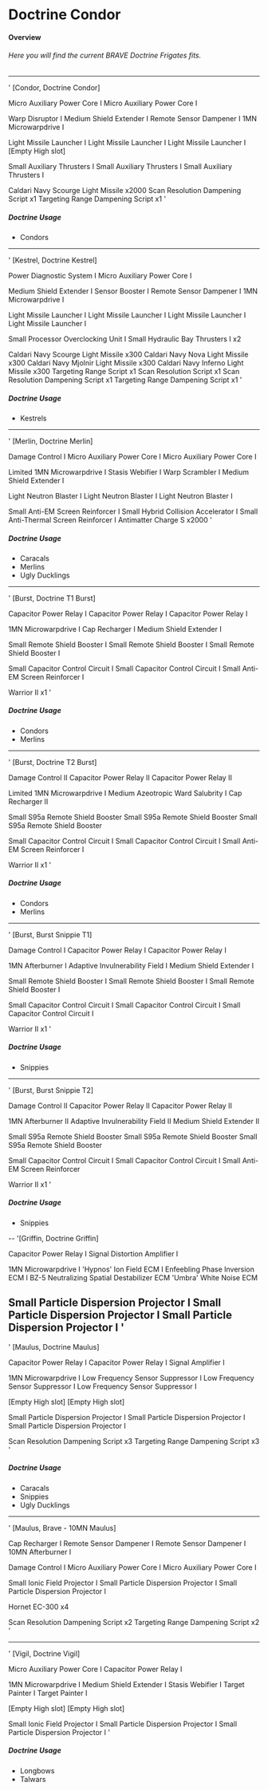 # Doctrine Condor

#### Overview
###### Here you will find the current BRAVE Doctrine Frigates fits.


---
'
[Condor, Doctrine Condor]

Micro Auxiliary Power Core I
Micro Auxiliary Power Core I

Warp Disruptor I
Medium Shield Extender I
Remote Sensor Dampener I
1MN Microwarpdrive I

Light Missile Launcher I
Light Missile Launcher I
Light Missile Launcher I
[Empty High slot]

Small Auxiliary Thrusters I
Small Auxiliary Thrusters I
Small Auxiliary Thrusters I

Caldari Navy Scourge Light Missile x2000
Scan Resolution Dampening Script x1
Targeting Range Dampening Script x1
'
##### Doctrine Usage
* Condors

---
'
[Kestrel, Doctrine Kestrel]

Power Diagnostic System I
Micro Auxiliary Power Core I

Medium Shield Extender I
Sensor Booster I
Remote Sensor Dampener I
1MN Microwarpdrive I

Light Missile Launcher I
Light Missile Launcher I
Light Missile Launcher I
Light Missile Launcher I

Small Processor Overclocking Unit I
Small Hydraulic Bay Thrusters I x2

Caldari Navy Scourge Light Missile x300
Caldari Navy Nova Light Missile x300
Caldari Navy Mjolnir Light Missile x300
Caldari Navy Inferno Light Missile x300
Targeting Range Script x1
Scan Resolution Script x1
Scan Resolution Dampening Script x1
Targeting Range Dampening Script x1
'
##### Doctrine Usage
* Kestrels

---
'
[Merlin, Doctrine Merlin]

Damage Control I
Micro Auxiliary Power Core I
Micro Auxiliary Power Core I

Limited 1MN Microwarpdrive I
Stasis Webifier I
Warp Scrambler I
Medium Shield Extender I

Light Neutron Blaster I
Light Neutron Blaster I
Light Neutron Blaster I

Small Anti-EM Screen Reinforcer I
Small Hybrid Collision Accelerator I
Small Anti-Thermal Screen Reinforcer I
Antimatter Charge S x2000
'
##### Doctrine Usage
* Caracals
* Merlins
* Ugly Ducklings

---
'
[Burst, Doctrine T1 Burst]

Capacitor Power Relay I
Capacitor Power Relay I
Capacitor Power Relay I

1MN Microwarpdrive I
Cap Recharger I
Medium Shield Extender I

Small Remote Shield Booster I
Small Remote Shield Booster I
Small Remote Shield Booster I

Small Capacitor Control Circuit I
Small Capacitor Control Circuit I
Small Anti-EM Screen Reinforcer I

Warrior II x1
'
##### Doctrine Usage
* Condors
* Merlins

---
'
[Burst, Doctrine T2 Burst]

Damage Control II
Capacitor Power Relay II
Capacitor Power Relay II

Limited 1MN Microwarpdrive I
Medium Azeotropic Ward Salubrity I
Cap Recharger II

Small S95a Remote Shield Booster
Small S95a Remote Shield Booster
Small S95a Remote Shield Booster

Small Capacitor Control Circuit I
Small Capacitor Control Circuit I
Small Anti-EM Screen Reinforcer I

Warrior II x1
'
##### Doctrine Usage
* Condors
* Merlins

---
'
[Burst, Burst Snippie T1]

Damage Control I
Capacitor Power Relay I
Capacitor Power Relay I

1MN Afterburner I
Adaptive Invulnerability Field I
Medium Shield Extender I

Small Remote Shield Booster I
Small Remote Shield Booster I
Small Remote Shield Booster I

Small Capacitor Control Circuit I
Small Capacitor Control Circuit I
Small Capacitor Control Circuit I

Warrior II x1
'
##### Doctrine Usage
* Snippies

---
'
[Burst, Burst Snippie T2]

Damage Control II
Capacitor Power Relay II
Capacitor Power Relay II

1MN Afterburner II
Adaptive Invulnerability Field II
Medium Shield Extender II

Small S95a Remote Shield Booster
Small S95a Remote Shield Booster
Small S95a Remote Shield Booster

Small Capacitor Control Circuit I
Small Capacitor Control Circuit I
Small Anti-EM Screen Reinforcer

Warrior II x1
'
##### Doctrine Usage
* Snippies

--
'[Griffin, Doctrine Griffin]

Capacitor Power Relay I
Signal Distortion Amplifier I

1MN Microwarpdrive I
'Hypnos' Ion Field ECM I
Enfeebling Phase Inversion ECM I
BZ-5 Neutralizing Spatial Destabilizer ECM
'Umbra' White Noise ECM

Small Particle Dispersion Projector I
Small Particle Dispersion Projector I
Small Particle Dispersion Projector I
'
---
'
[Maulus, Doctrine Maulus]

Capacitor Power Relay I
Capacitor Power Relay I
Signal Amplifier I

1MN Microwarpdrive I
Low Frequency Sensor Suppressor I
Low Frequency Sensor Suppressor I
Low Frequency Sensor Suppressor I

[Empty High slot]
[Empty High slot]

Small Particle Dispersion Projector I
Small Particle Dispersion Projector I
Small Particle Dispersion Projector I

Scan Resolution Dampening Script x3
Targeting Range Dampening Script x3 
'
##### Doctrine Usage
* Caracals
* Snippies
* Ugly Ducklings

---
'
[Maulus, Brave - 10MN Maulus]

Cap Recharger I
Remote Sensor Dampener I
Remote Sensor Dampener I
10MN Afterburner I

Damage Control I
Micro Auxiliary Power Core I
Micro Auxiliary Power Core I

Small Ionic Field Projector I
Small Particle Dispersion Projector I
Small Particle Dispersion Projector I

Hornet EC-300 x4

Scan Resolution Dampening Script x2
Targeting Range Dampening Script x2
'

---
'
[Vigil, Doctrine Vigil]

Micro Auxiliary Power Core I
Capacitor Power Relay I

1MN Microwarpdrive I
Medium Shield Extender I
Stasis Webifier I
Target Painter I
Target Painter I

[Empty High slot]
[Empty High slot]

Small Ionic Field Projector I
Small Particle Dispersion Projector I
Small Particle Dispersion Projector I 
'
##### Doctrine Usage
* Longbows
* Talwars

